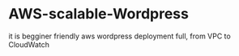 # AWS-scalable-Wordpress
it is begginer friendly aws wordpress deployment full, from VPC to CloudWatch
